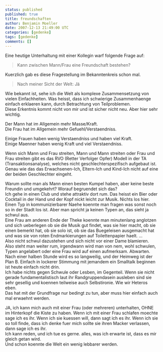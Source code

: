 ```yaml
---
status: published
published: true
title: freundschaften
author: Benjamin Moeller
date: 2007-12-13 21:49:00 UTC
categories: [gedenke]
tags: [gedenke]
comments: []
---
```


Eine heutige Unterhaltung mit einer Kollegin warf folgende Frage auf:
> Kann zwischen Mann/Frau eine Freundschaft bestehen?

Kuerzlich gab es diese Fragestellung im Bekanntenkreis schon mal.
> Nach meiner Sicht der Welt: Jä

Wie bekannt ist, sehe ich die Welt als komplexe Zusammensetzung von vielen Einfachheiten. Was heisst, dass ich schwierige Zusammenhaenge einfach erklaeren kann, durch Betrachtung von Teilproblemen.  
Diese Erkentnis kommt nicht von mir und ist sicher nicht neu. Aber hier sehr wichtig.

Der Mann hat im Allgemein mehr Masse/Kraft.  
Die Frau hat im Allgemein mehr Gefuehl/Verstaendniss.

Einige Frauen haben wenig Verstaendniss und haben viel Kraft.  
Einige Maenner haben wenig Kraft und viel Verstaendniss.  

Wenn sich Mann und Frau streiten, Mann und Mann streiten oder Frau und Frau streiten gibt es das RVO (Retter Verfolger Opfer) Modell in der TA (Transaktionsanalyse), welches nicht geschlechterspezifisch aufgebaut ist. Genau wie das das Erwachsenen-Ich, Eltern-Ich und Kind-Ich nicht auf eine der beiden Geschlechter eingeht.  

Warum sollte man als Mann einen besten Kumpel haben, aber keine beste Freundin und umgekehrt? Worauf begruendet sich das?  
Ich gehe in einen Club und stehe attraktiv dort rum. Das heisst ein Bier oder Cocktail in der Hand und der Kopf nickt leicht zur Musik. Nichts los hier.  
Einen Typ in kommunizierbarer Naehe koennte man fragen was sonst noch so in der Stadt los ist. Aber man spricht ja keinen Typen an, das sieht ja schwul aus.  
Eine Frau am anderen Ende der Theke koennte man minutenlang anglotzen und sich ueberlegen ob sie die Musik gut findet, was sie hier macht, ob sie einen bemerkt hat, ob sie solo ist, ob sie das Buegeleisen ausgemacht hat und was sie von roten Endmarkierungen auf Toilettenpapier haelt. ...  
Also nicht schwul dazustehen und sich nicht vor einer Dame blamieren. Also steht man weiter rum, irgendwann wird man von nem, wohl schwulen, Typen angelabert oder eine Frau wird auf einen aufmerksam. Abwarten.  
Nach einer halben Stunde wird es so langweilig, und der Heimweg ist der Plan B. Einfach in lockerer Stimmung mit jemandem ein Smalltalk beginnen ist heute einfach nicht drin.  
Ich habe nichts gegen Schwule oder Lesben, im Gegenteil. Wenn sie nicht gerade fundamentalistisch laut ihr Randgruppendasein ausleben sind sie sehr gesellig und koennen teilweise auch Selbstironie. Wie wir Heteros eben.  
Das hat mit der Grundfrage nur bedingt zu tun, aber muss hier einfach auch mal erwaehnt werden.  

JA, ich kann mich auch mit einer Frau (oder mehreren) unterhalten, OHNE im Hinterkopf die Kiste zu haben. Wenn ich mit einer Frau schlafen moechte sage ich es ihr.  Wenn ich sie kuessen will, dann sagt ich es ihr. Wenn ich sie so toll finde, dass ich denke fuer mich sollte sie ihren Macker verlassen, dann sage ich es ihr.  
Ich kann reden, und ich tue es gerne. alles, was ich erwarte ist, dass es mir gleich getan wird.  
Und schon koennte die Welt ein wenig lebbarer werden.  

